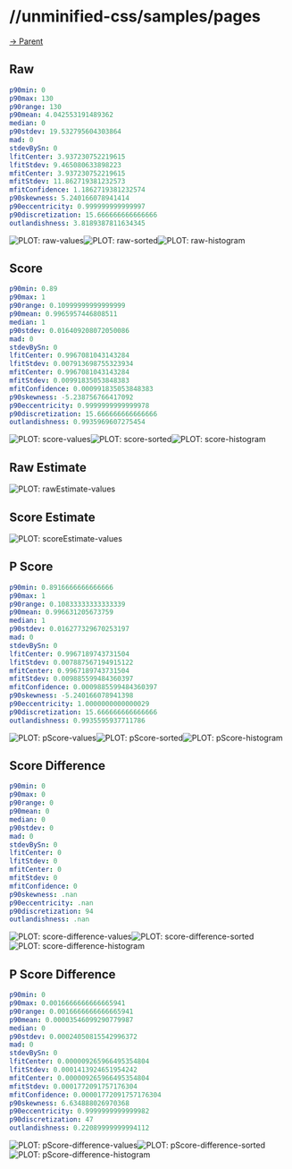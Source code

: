 
# //unminified-css/samples/pages

[→ Parent](../..)


## Raw


```yaml
p90min: 0
p90max: 130
p90range: 130
p90mean: 4.042553191489362
median: 0
p90stdev: 19.532795604303864
mad: 0
stdevBySn: 0
lfitCenter: 3.937230752219615
lfitStdev: 9.465080633898223
mfitCenter: 3.937230752219615
mfitStdev: 11.862719381232573
mfitConfidence: 1.1862719381232574
p90skewness: 5.240166078941414
p90eccentricity: 0.999999999999997
p90discretization: 15.666666666666666
outlandishness: 3.8189387811634345

```

![PLOT: raw-values](./raw/values.svg)![PLOT: raw-sorted](./raw/sorted.svg)![PLOT: raw-histogram](./raw/histogram.svg)
## Score


```yaml
p90min: 0.89
p90max: 1
p90range: 0.10999999999999999
p90mean: 0.9965957446808511
median: 1
p90stdev: 0.016409208072050086
mad: 0
stdevBySn: 0
lfitCenter: 0.9967081043143284
lfitStdev: 0.007913698755323934
mfitCenter: 0.9967081043143284
mfitStdev: 0.00991835053848383
mfitConfidence: 0.000991835053848383
p90skewness: -5.238756766417092
p90eccentricity: 0.9999999999999978
p90discretization: 15.666666666666666
outlandishness: 0.9935969607275454

```

![PLOT: score-values](./score/values.svg)![PLOT: score-sorted](./score/sorted.svg)![PLOT: score-histogram](./score/histogram.svg)
## Raw Estimate

![PLOT: rawEstimate-values](./rawEstimate/values.svg)
## Score Estimate

![PLOT: scoreEstimate-values](./scoreEstimate/values.svg)
## P Score


```yaml
p90min: 0.8916666666666666
p90max: 1
p90range: 0.10833333333333339
p90mean: 0.996631205673759
median: 1
p90stdev: 0.016277329670253197
mad: 0
stdevBySn: 0
lfitCenter: 0.9967189743731504
lfitStdev: 0.007887567194915122
mfitCenter: 0.9967189743731504
mfitStdev: 0.009885599484360397
mfitConfidence: 0.0009885599484360397
p90skewness: -5.240166078941398
p90eccentricity: 1.0000000000000029
p90discretization: 15.666666666666666
outlandishness: 0.9935595937711786

```

![PLOT: pScore-values](./pScore/values.svg)![PLOT: pScore-sorted](./pScore/sorted.svg)![PLOT: pScore-histogram](./pScore/histogram.svg)
## Score Difference


```yaml
p90min: 0
p90max: 0
p90range: 0
p90mean: 0
median: 0
p90stdev: 0
mad: 0
stdevBySn: 0
lfitCenter: 0
lfitStdev: 0
mfitCenter: 0
mfitStdev: 0
mfitConfidence: 0
p90skewness: .nan
p90eccentricity: .nan
p90discretization: 94
outlandishness: .nan

```

![PLOT: score-difference-values](./score-difference/values.svg)![PLOT: score-difference-sorted](./score-difference/sorted.svg)![PLOT: score-difference-histogram](./score-difference/histogram.svg)
## P Score Difference


```yaml
p90min: 0
p90max: 0.0016666666666665941
p90range: 0.0016666666666665941
p90mean: 0.00003546099290779987
median: 0
p90stdev: 0.00024050815542996372
mad: 0
stdevBySn: 0
lfitCenter: 0.000009265966495354804
lfitStdev: 0.0001413924651954242
mfitCenter: 0.000009265966495354804
mfitStdev: 0.0001772091757176304
mfitConfidence: 0.00001772091757176304
p90skewness: 6.634888026970368
p90eccentricity: 0.9999999999999982
p90discretization: 47
outlandishness: 0.22089999999994112

```

![PLOT: pScore-difference-values](./pScore-difference/values.svg)![PLOT: pScore-difference-sorted](./pScore-difference/sorted.svg)![PLOT: pScore-difference-histogram](./pScore-difference/histogram.svg)
